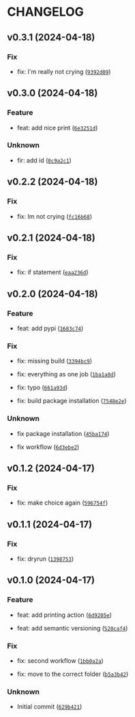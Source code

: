 # CHANGELOG



## v0.3.1 (2024-04-18)

### Fix

* fix: I&#39;m really not crying ([`9392d09`](https://github.com/ds-sebastianchwilczynski/semantic-release-testing/commit/9392d09d1b5e714c94df3cbcf356b252898b6704))


## v0.3.0 (2024-04-18)

### Feature

* feat: add nice print ([`6e3251d`](https://github.com/ds-sebastianchwilczynski/semantic-release-testing/commit/6e3251dab6b00bf31953bec12f355e32369b8be3))

### Unknown

* fir: add id ([`0c9a2c1`](https://github.com/ds-sebastianchwilczynski/semantic-release-testing/commit/0c9a2c119ee8503ba90f377e84454f6dcf092021))


## v0.2.2 (2024-04-18)

### Fix

* fix: Im not crying ([`fc16b68`](https://github.com/ds-sebastianchwilczynski/semantic-release-testing/commit/fc16b68807891a1dd7e0f29cc4f5470b14c3d13d))


## v0.2.1 (2024-04-18)

### Fix

* fix: if statement ([`eaa236d`](https://github.com/ds-sebastianchwilczynski/semantic-release-testing/commit/eaa236da0d6c957e5c292665d049f9f3855e0b51))


## v0.2.0 (2024-04-18)

### Feature

* feat: add pypi ([`1683c74`](https://github.com/ds-sebastianchwilczynski/semantic-release-testing/commit/1683c7478d420392fbe15c78df4a6f7eba8dc151))

### Fix

* fix: missing build ([`3394bc9`](https://github.com/ds-sebastianchwilczynski/semantic-release-testing/commit/3394bc9e0fc446c16800d7775631dfd5a821320a))

* fix: everything as one job ([`1ba1a8d`](https://github.com/ds-sebastianchwilczynski/semantic-release-testing/commit/1ba1a8dea333b8ddc7f0ffbd1a0cdca6c5d7fa3a))

* fix: typo ([`661a93d`](https://github.com/ds-sebastianchwilczynski/semantic-release-testing/commit/661a93d5d2941ec5fa1fec7854e29e13ff42941c))

* fix: build package installation ([`7548e2e`](https://github.com/ds-sebastianchwilczynski/semantic-release-testing/commit/7548e2eb232ae3af6348d9be74bafc1b4225477c))

### Unknown

* fix package installation ([`45ba174`](https://github.com/ds-sebastianchwilczynski/semantic-release-testing/commit/45ba1749bf134f4823a50c523a1cd854fccfb441))

* fix workflow ([`6d3ebe2`](https://github.com/ds-sebastianchwilczynski/semantic-release-testing/commit/6d3ebe233883bd4605fbe6802ee5284648a363cd))


## v0.1.2 (2024-04-17)

### Fix

* fix: make choice again ([`596754f`](https://github.com/ds-sebastianchwilczynski/semantic-release-testing/commit/596754f89929b312af8028229e8716bbb01bb859))


## v0.1.1 (2024-04-17)

### Fix

* fix: dryrun ([`1398753`](https://github.com/ds-sebastianchwilczynski/semantic-release-testing/commit/13987532a1a8936bf80211f692a2474e8f95bf5c))


## v0.1.0 (2024-04-17)

### Feature

* feat: add printing action ([`6d9205e`](https://github.com/ds-sebastianchwilczynski/semantic-release-testing/commit/6d9205e0587b4bcb9302f6beae8fa8c5cc3b8828))

* feat: add semantic versioning ([`520caf4`](https://github.com/ds-sebastianchwilczynski/semantic-release-testing/commit/520caf435811ec70cc754875d07fac4328df2f82))

### Fix

* fix: second workflow ([`1bb0a2a`](https://github.com/ds-sebastianchwilczynski/semantic-release-testing/commit/1bb0a2a90962a27b04c76d62723e05314ec260b3))

* fix: move to the correct folder ([`b5a3b42`](https://github.com/ds-sebastianchwilczynski/semantic-release-testing/commit/b5a3b4275017de103a641b9872877852e0411bc2))

### Unknown

* Initial commit ([`629b421`](https://github.com/ds-sebastianchwilczynski/semantic-release-testing/commit/629b42173f3ab763b8e0bd577e8c76a8e8d40628))
